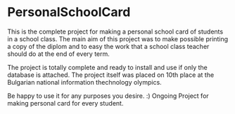 # PersonalSchoolCard
This is the complete project for making a personal school card of students in a school class. The main aim of this
project was to make possible printing a copy of the diplom and to easy the work that a school class teacher should do
at the end of every term.

The project is totally complete and ready to install and use if only the database is attached. The project itself was
placed on 10th place at the Bulgarian national information thechnology olympics.

Be happy to use it for any purposes you desire. :)
Ongoing Project for making personal card for every student.
